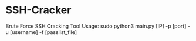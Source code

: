 # SSH-Cracker
Brute Force SSH Cracking Tool
Usage: sudo python3 main.py [IP] -p [port] -u [username] -f [passlist_file]
